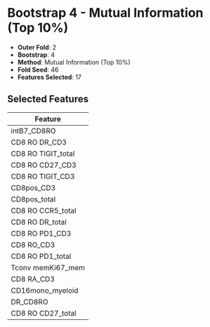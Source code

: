 # Bootstrap 4 - Mutual Information (Top 10%)

- **Outer Fold**: 2
- **Bootstrap**: 4
- **Method**: Mutual Information (Top 10%)
- **Fold Seed**: 46
- **Features Selected**: 17

## Selected Features

| Feature |
|---------|
| intB7_CD8RO |
| CD8 RO DR_CD3 |
| CD8 RO TIGIT_total |
| CD8 RO CD27_CD3 |
| CD8 RO TIGIT_CD3 |
| CD8pos_CD3 |
| CD8pos_total |
| CD8 RO CCR5_total |
| CD8 RO DR_total |
| CD8 RO PD1_CD3 |
| CD8 RO_CD3 |
| CD8 RO PD1_total |
| Tconv memKi67_mem |
| CD8 RA_CD3 |
| CD16mono_myeloid |
| DR_CD8RO |
| CD8 RO CD27_total |
